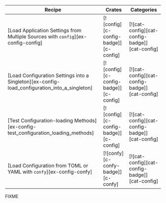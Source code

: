 | Recipe | Crates | Categories |
|--------|--------|------------|
| [Load Application Settings from Multiple Sources with `config`][ex-config-config] | [![config][c-config-badge]][c-config] | [![cat-config][cat-config-badge]][cat-config] |
| [Load Configuration Settings into a Singleton][ex-config-load_configuration_into_a_singleton] | [![config][c-config-badge]][c-config] | [![cat-config][cat-config-badge]][cat-config] |
| [Test Configuration-loading Methods][ex-config-test_configuration_loading_methods] | [![config][c-config-badge]][c-config] | [![cat-config][cat-config-badge]][cat-config] |
| [Load Configuration from TOML or YAML with `confy`][ex-config-confy] | [![confy][c-confy-badge]][c-confy] | [![cat-config][cat-config-badge]][cat-config] |

<div class="hidden">
FIXME
</div>
